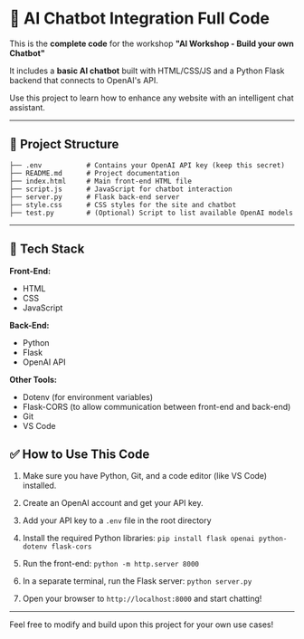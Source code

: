 # 🧠 AI Chatbot Integration Full Code 

This is the **complete code** for the workshop **"AI Workshop - Build your own Chatbot"**  

It includes a **basic AI chatbot** built with HTML/CSS/JS and a Python Flask backend that connects to OpenAI's API.  

Use this project to learn how to enhance any website with an intelligent chat assistant.

---

## 📁 Project Structure
```
├── .env           # Contains your OpenAI API key (keep this secret)
├── README.md      # Project documentation
├── index.html     # Main front-end HTML file
├── script.js      # JavaScript for chatbot interaction
├── server.py      # Flask back-end server
├── style.css      # CSS styles for the site and chatbot
├── test.py        # (Optional) Script to list available OpenAI models
```

---

## 🧰 Tech Stack

**Front-End:**
- HTML
- CSS
- JavaScript

**Back-End:**
- Python
- Flask
- OpenAI API

**Other Tools:**
- Dotenv (for environment variables)
- Flask-CORS (to allow communication between front-end and back-end)
- Git
- VS Code

## ✅ How to Use This Code

1. Make sure you have Python, Git, and a code editor (like VS Code) installed.
2. Create an OpenAI account and get your API key.
3. Add your API key to a `.env` file in the root directory
4. Install the required Python libraries:
```pip install flask openai python-dotenv flask-cors ```
5. Run the front-end:
``` python -m http.server 8000 ```
6. In a separate terminal, run the Flask server:
``` python server.py ```

7. Open your browser to `http://localhost:8000` and start chatting!

---

Feel free to modify and build upon this project for your own use cases!
